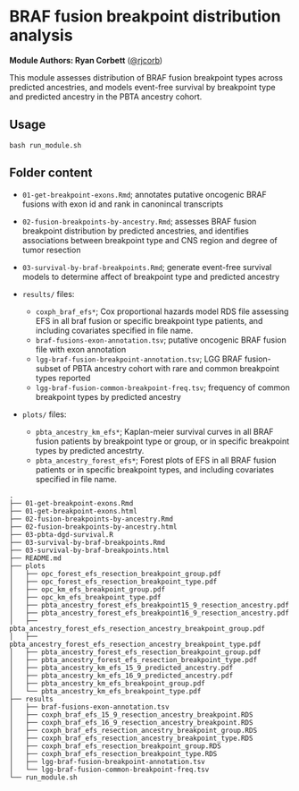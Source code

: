 # BRAF fusion breakpoint distribution analysis

__Module Authors: Ryan Corbett__ ([@rjcorb](https://github.com/rjcorb))

This module assesses distribution of BRAF fusion breakpoint types across predicted ancestries, and models event-free survival by breakpoint type and predicted ancestry in the PBTA ancestry cohort. 

## Usage
`bash run_module.sh`

## Folder content

- `01-get-breakpoint-exons.Rmd`; annotates putative oncogenic BRAF fusions with exon id and rank in canonincal transcripts

- `02-fusion-breakpoints-by-ancestry.Rmd`; assesses BRAF fusion breakpoint distribution by predicted ancestries, and identifies associations between breakpoint type and CNS region and degree of tumor resection

- `03-survival-by-braf-breakpoints.Rmd`; generate event-free survival models to determine affect of breakpoint type and predicted ancestry

- `results/` files: 
  - `coxph_braf_efs*`; Cox proportional hazards model RDS file assessing EFS in all braf fusion or specific breakpoint type patients, and including covariates specified in file name. 
  - `braf-fusions-exon-annotation.tsv`; putative oncogenic BRAF fusion file with exon annotation 
  - `lgg-braf-fusion-breakpoint-annotation.tsv`; LGG BRAF fusion-subset of PBTA ancestry cohort with rare and common breakpoint types reported
  - `lgg-braf-fusion-common-breakpoint-freq.tsv`; frequency of common breakpoint types by predicted ancestry

- `plots/` files:
  - `pbta_ancestry_km_efs*`; Kaplan-meier survival curves in all BRAF fusion patients by breakpoint type or group, or in specific breakpoint types by predicted ancestrty.
  - `pbta_ancestry_forest_efs*`; Forest plots of EFS in all BRAF fusion patients or in specific breakpoint types, and including covariates specified in file name. 


```
.
├── 01-get-breakpoint-exons.Rmd
├── 01-get-breakpoint-exons.html
├── 02-fusion-breakpoints-by-ancestry.Rmd
├── 02-fusion-breakpoints-by-ancestry.html
├── 03-pbta-dgd-survival.R
├── 03-survival-by-braf-breakpoints.Rmd
├── 03-survival-by-braf-breakpoints.html
├── README.md
├── plots
│   ├── opc_forest_efs_resection_breakpoint_group.pdf
│   ├── opc_forest_efs_resection_breakpoint_type.pdf
│   ├── opc_km_efs_breakpoint_group.pdf
│   ├── opc_km_efs_breakpoint_type.pdf
│   ├── pbta_ancestry_forest_efs_breakpoint15_9_resection_ancestry.pdf
│   ├── pbta_ancestry_forest_efs_breakpoint16_9_resection_ancestry.pdf
│   ├── pbta_ancestry_forest_efs_resection_ancestry_breakpoint_group.pdf
│   ├── pbta_ancestry_forest_efs_resection_ancestry_breakpoint_type.pdf
│   ├── pbta_ancestry_forest_efs_resection_breakpoint_group.pdf
│   ├── pbta_ancestry_forest_efs_resection_breakpoint_type.pdf
│   ├── pbta_ancestry_km_efs_15_9_predicted_ancestry.pdf
│   ├── pbta_ancestry_km_efs_16_9_predicted_ancestry.pdf
│   ├── pbta_ancestry_km_efs_breakpoint_group.pdf
│   └── pbta_ancestry_km_efs_breakpoint_type.pdf
├── results
│   ├── braf-fusions-exon-annotation.tsv
│   ├── coxph_braf_efs_15_9_resection_ancestry_breakpoint.RDS
│   ├── coxph_braf_efs_16_9_resection_ancestry_breakpoint.RDS
│   ├── coxph_braf_efs_resection_ancestry_breakpoint_group.RDS
│   ├── coxph_braf_efs_resection_ancestry_breakpoint_type.RDS
│   ├── coxph_braf_efs_resection_breakpoint_group.RDS
│   ├── coxph_braf_efs_resection_breakpoint_type.RDS
│   ├── lgg-braf-fusion-breakpoint-annotation.tsv
│   └── lgg-braf-fusion-common-breakpoint-freq.tsv
└── run_module.sh
```
